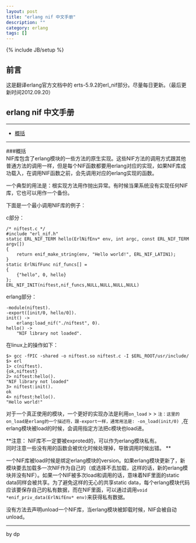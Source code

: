 ```yaml
---
layout: post
title: "erlang nif 中文手册"
description: ""
category: erlang
tags: []
---
```

{% include JB/setup %}

## 前言
  
   这是翻译erlang官方文档中的 erts-5.9.2的erl_nif部分。尽量每日更新。（最后更新时间2012.09.20）

## erlang nif 中文手册
---
* [概括][]


[概括]: #sum


-----


###概括   <a name="sum"></a>   
NIF库包含了erlang模块的一些方法的原生实现。这些NIF方法的调用方式跟其他普通方法的调用一样，但是每个NIF函数都要用erlang对应的实现，如果NIF库成功载入，在调用NIF函数之前，会先调用对应的erlang实现的函数。


一个典型的用法是：根实现方法用作抛出异常。有时候当果系统没有实现任何NIF库，它也可以用作一个备份。

下面是一个最小调用NIF库的例子：


c部分：

	/* niftest.c */
	#include "erl_nif.h"
	static ERL_NIF_TERM hello(ErlNifEnv* env, int argc, const ERL_NIF_TERM argv[])
	{
		return enif_make_string(env, "Hello world!", ERL_NIF_LATIN1);
	}
	static ErlNifFunc nif_funcs[] =
	{
		{"hello", 0, hello}
	};
	ERL_NIF_INIT(niftest,nif_funcs,NULL,NULL,NULL,NULL)
	


erlang部分：

	-module(niftest).
	-export([init/0, hello/0]).
	init() ->
		erlang:load_nif("./niftest", 0).
	hello() ->
		"NIF library not loaded".


在linux上的操作如下：

	$> gcc -fPIC -shared -o niftest.so niftest.c -I $ERL_ROOT/usr/include/
	$> erl
	1> c(niftest).
	{ok,niftest}
	2> niftest:hello().
	"NIF library not loaded"
	3> niftest:init().
	ok
	4> niftest:hello().
	"Hello world!"


对于一个真正使用的模块，一个更好的实现办法是利用``on_load``  > >  ```注：这里的on_load是erlang的一个描述符，跟-export一样，通常用法是: -on_load(init/0) ```,在erlang模块被load的时候，会调用指定方法把c模块也load进。

**注意：
NIF库不一定要被exproted的，可以作为erlang模块私有。  
同时注意一些没有用的函数会被优化时候处理掉，导致调用时候出错。
**


一个NIF库被load时候是绑定erlang模块的version。如果erlang模块更新了，新模块要去加载多一次NIF作为自己的（或选择不去加载，这样的话，新的erlang模块并没有NIF）。如果一个NIF被多次load和调用的话，意味着NIF里面的static data同样会被共享。为了避免这样的无心的共享static data，每个erlang模块代码应该要保存自己的私有数据，而在NIF里面，可以通过调用``void *enif_priv_data(ErlNifEnv* env)``来获得私有数据。

没有方法去声明unload一个NIF库，当erlang模块被卸载时候，NIF会被自动unload。


---
by dp

  

  


